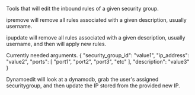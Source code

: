 Tools that will edit the inbound rules of a given security group.

ipremove will remove all rules associated with a given description, usually username.

ipupdate will remove all rules associated with a given description, usually username, and then will apply new rules.

Currently needed arguments.
{
  "security_group_id": "value1",
  "ip_address": "value2",
  "ports": [
    "port1",
    "port2",
    "port3",
    "etc"
  ],
  "description": "value3"
}

Dynamoedit will look at a dynamodb, grab the user's assigned securitygroup, and then update the IP stored from the provided new IP.
